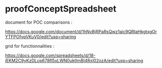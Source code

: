 # proofConceptSpreadsheet

document for POC comparisons : 

https://docs.google.com/document/d/1hNvBjRPaRsQwz1aic9QRIaHkgtxgOrYTFPOfvpVKuV0/edit?usp=sharing

grid for functionnalities : 

https://docs.google.com/spreadsheets/d/18-iEKM2C9yKzDLcp678fl5xLWN0uktlmBI4Rxl02ozA/edit?usp=sharing
